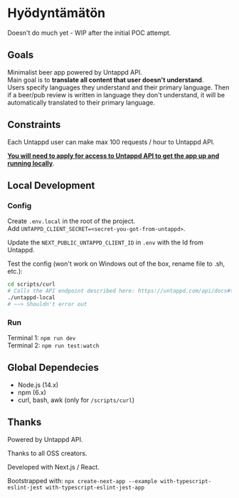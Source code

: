 # Hyödyntämätön

Doesn't do much yet - WIP after the initial POC attempt.

## Goals

Minimalist beer app powered by Untappd API.  
Main goal is to **translate all content that user doesn't understand**.  
Users specify languages they understand and their primary language.
Then if a beer/pub review is written in language they don't understand, it will be automatically translated to their primary language.

## Constraints

Each Untappd user can make max 100 requests / hour to Untappd API.

**[You will need to apply for access to Untappd API to get the app up and running locally](https://untappd.com/api/register?register=new)**.

## Local Development

### Config

Create `.env.local` in the root of the project.  
Add `UNTAPPD_CLIENT_SECRET=<secret-you-got-from-untappd>`.

Update the `NEXT_PUBLIC_UNTAPPD_CLIENT_ID` in `.env` with the Id from Untappd.

Test the config (won't work on Windows out of the box, rename file to .sh, etc.):

```sh
cd scripts/curl
# Calls the API endpoint described here: https://untappd.com/api/docs#theppublocal
./untappd-local
# ~~> Shouldn't error out
```

### Run

Terminal 1: `npm run dev`  
Terminal 2: `npm run test:watch`

## Global Dependecies

- Node.js (14.x)
- npm (6.x)
- curl, bash, awk (only for `/scripts/curl`)

## Thanks

Powered by Untappd API.

Thanks to all OSS creators.

Developed with Next.js / React.

Bootstrapped with:
`npx create-next-app --example with-typescript-eslint-jest with-typescript-eslint-jest-app`
